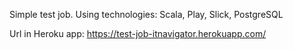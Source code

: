 Simple test job. Using technologies: Scala, Play, Slick, PostgreSQL

Url in Heroku app: https://test-job-itnavigator.herokuapp.com/
